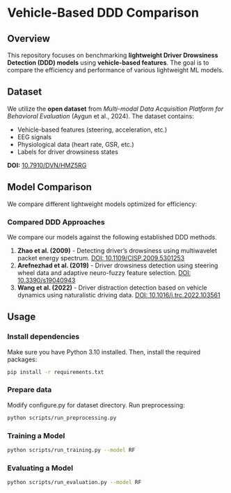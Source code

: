 # Vehicle-Based DDD Comparison

## Overview
This repository focuses on benchmarking **lightweight Driver Drowsiness Detection (DDD) models** using **vehicle-based features**. The goal is to compare the efficiency and performance of various lightweight ML models.

## Dataset
We utilize the **open dataset** from _Multi-modal Data Acquisition Platform for Behavioral Evaluation_ (Aygun et al., 2024). The dataset contains:
- Vehicle-based features (steering, acceleration, etc.)
- EEG signals
- Physiological data (heart rate, GSR, etc.)
- Labels for driver drowsiness states

**DOI:** [10.7910/DVN/HMZ5RG](https://doi.org/10.7910/DVN/HMZ5RG)
<!-- need to explain how to download complete dataset via API -->

<!--
### Preprocessing
- Vehicle-based signals are filtered and normalized.
- EEG data is transformed into meaningful frequency components.
- Labels are categorized into drowsiness levels based on predefined thresholds.

## ⚙️ Setup
To set up the environment, install the required dependencies:

```sh
pip install -r requirements.txt
```

Recommended Python version: **3.8+**
-->

## Model Comparison
We compare different lightweight models optimized for efficiency:

<!--
| Model | Pruning | Quantization | Params | Accuracy |
|--------|---------|-------------|--------|----------|
| Baseline DNN | ❌ | ❌ | 1M | 85% |
| Pruned DNN | ✅ | ❌ | 500K | 84% |
| Quantized DNN | ❌ | ✅ | 250K | 83% |
| Pruned + Quantized | ✅ | ✅ | 200K | 82% |
-->

### Compared DDD Approaches
We compare our models against the following established DDD methods. 
1. **Zhao et al. (2009)** - Detecting driver’s drowsiness using multiwavelet packet energy spectrum. [DOI: 10.1109/CISP.2009.5301253](http://dx.doi.org/10.1109/CISP.2009.5301253)
2. **Arefnezhad et al. (2019)** - Driver drowsiness detection using steering wheel data and adaptive neuro-fuzzy feature selection. [DOI: 10.3390/s19040943](https://doi.org/10.3390/s19040943)
3. **Wang et al. (2022)** - Driver distraction detection based on vehicle dynamics using naturalistic driving data. [DOI: 10.1016/j.trc.2022.103561](http://dx.doi.org/10.1016/j.trc.2022.103561)

## Usage
### Install dependencies
Make sure you have Python 3.10 installed. Then, install the required packages:
```sh
pip install -r requirements.txt
```
### Prepare data
Modify configure.py for dataset directory. Run preprocessing:
```sh
python scripts/run_preprocessing.py
```
### Training a Model
```sh
python scripts/run_training.py --model RF
```
### Evaluating a Model
```sh
python scripts/run_evaluation.py --model RF
```
<!--
## Results & Visualization
The model performance is evaluated using **AUC, accuracy, and inference time**. Results are plotted for better interpretability.

```sh
python scripts/plot_results.py
```
## 📜 License
This project is released under the **MIT License**.

## Credits
- Open dataset by Aygun et al. (2024) [DOI: 10.7910/DVN/HMZ5RG]
- Developed for research on efficient DDD models
- Compared with existing DDD methods by Arefnezhad et al. (2019), Zhao et al. (2009), and Wang et al. (2022)
-->

